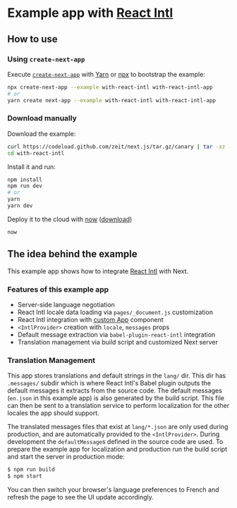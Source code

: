 # Example app with [React Intl][]

## How to use

### Using `create-next-app`

Execute [`create-next-app`](https://github.com/zeit/next.js/tree/canary/packages/create-next-app) with [Yarn](https://yarnpkg.com/lang/en/docs/cli/create/) or [npx](https://github.com/zkat/npx#readme) to bootstrap the example:

```bash
npx create-next-app --example with-react-intl with-react-intl-app
# or
yarn create next-app --example with-react-intl with-react-intl-app
```

### Download manually

Download the example:

```bash
curl https://codeload.github.com/zeit/next.js/tar.gz/canary | tar -xz --strip=2 next.js-canary/examples/with-react-intl
cd with-react-intl
```

Install it and run:

```bash
npm install
npm run dev
# or
yarn
yarn dev
```

Deploy it to the cloud with [now](https://zeit.co/now) ([download](https://zeit.co/download))

```bash
now
```

## The idea behind the example

This example app shows how to integrate [React Intl][] with Next.

### Features of this example app

- Server-side language negotiation
- React Intl locale data loading via `pages/_document.js` customization
- React Intl integration with [custom App](https://github.com/zeit/next.js#custom-app) component
- `<IntlProvider>` creation with `locale`, `messages` props
- Default message extraction via `babel-plugin-react-intl` integration
- Translation management via build script and customized Next server

### Translation Management

This app stores translations and default strings in the `lang/` dir. This dir has `.messages/` subdir which is where React Intl's Babel plugin outputs the default messages it extracts from the source code. The default messages (`en.json` in this example app) is also generated by the build script. This file can then be sent to a translation service to perform localization for the other locales the app should support.

The translated messages files that exist at `lang/*.json` are only used during production, and are automatically provided to the `<IntlProvider>`. During development the `defaultMessage`s defined in the source code are used. To prepare the example app for localization and production run the build script and start the server in production mode:

```bash
$ npm run build
$ npm start
```

You can then switch your browser's language preferences to French and refresh the page to see the UI update accordingly.

[react intl]: https://github.com/yahoo/react-intl

